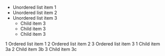 * Unordered list item 1
* Unordered list item 2
* Unordered list item 3
  * Child item 3 
  * Child item 3
  * Child item 3
  
  
1 Ordered list item 1
2 Ordered list item 2
3 Ordered list item 3
  1 Child item 3a 
  2 Child item 3b
  3 Child item 3c
